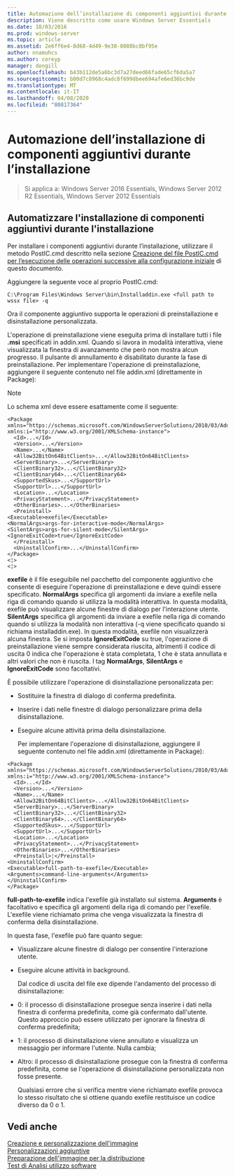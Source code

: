 ```yaml
---
title: Automazione dell’installazione di componenti aggiuntivi durante l’installazione
description: Viene descritto come usare Windows Server Essentials
ms.date: 10/03/2016
ms.prod: windows-server
ms.topic: article
ms.assetid: 2e6ff6e4-8d68-4d49-9e38-8088bc8bf95e
author: nnamuhcs
ms.author: coreyp
manager: dongill
ms.openlocfilehash: b43b112de5a6bc3d7a27deed66fade65cf6da5a7
ms.sourcegitcommit: b00d7c8968c4adc8f699dbee694afe6ed36bc9de
ms.translationtype: MT
ms.contentlocale: it-IT
ms.lasthandoff: 04/08/2020
ms.locfileid: "80817364"
---
```

# <a name="automate-installation-of-add-ins-during-setup"></a>Automazione dell’installazione di componenti aggiuntivi durante l’installazione

>Si applica a: Windows Server 2016 Essentials, Windows Server 2012 R2 Essentials, Windows Server 2012 Essentials

##  <a name="automate-installing-add-ins-during-setup"></a><a name="BKMK_AddIns"></a>Automatizzare l'installazione di componenti aggiuntivi durante l'installazione  
 Per installare i componenti aggiuntivi durante l’installazione, utilizzare il metodo PostIC.cmd descritto nella sezione [Creazione del file PostIC.cmd per l’esecuzione delle operazioni successive alla configurazione iniziale](Create-the-PostIC.cmd-File-for-Running-Post-Initial-Configuration-Tasks.md) di questo documento.  
  
 Aggiungere la seguente voce al proprio PostIC.cmd:  
  
```  
C:\Program Files\Windows Server\bin\Installaddin.exe <full path to wssx file> -q  
```  
  
 Ora il componente aggiuntivo supporta le operazioni di preinstallazione e disinstallazione personalizzata.  
  
 L'operazione di preinstallazione viene eseguita prima di installare tutti i file **.msi** specificati in addin.xml. Quando si lavora in modalità interattiva, viene visualizzata la finestra di avanzamento che però non mostra alcun progresso. Il pulsante di annullamento è disabilitato durante la fase di preinstallazione. Per implementare l'operazione di preinstallazione, aggiungere il seguente contenuto nel file addin.xml (direttamente in Package):  
  
> [!NOTE]
>  Lo schema xml deve essere esattamente come il seguente:  
  
```  
<Package xmlns="https://schemas.microsoft.com/WindowsServerSolutions/2010/03/Addins" xmlns:i="http://www.w3.org/2001/XMLSchema-instance">  
  <Id>...</Id>  
  <Version>...</Version>  
  <Name>...</Name>  
  <Allow32BitOn64BitClients>...</Allow32BitOn64BitClients>  
  <ServerBinary>...</ServerBinary>  
  <ClientBinary32>...</ClientBinary32>  
  <ClientBinary64>...</ClientBinary64>  
  <SupportedSkus>...</SupportUrl>    
  <SupportUrl>...</SupportUrl>  
  <Location>...</Location>    
  <PrivacyStatement>...</PrivacyStatement>  
  <OtherBinaries>...</OtherBinaries>   
  <Preinstall>  
<Executable>exefile</Executable>  
<NormalArgs>args-for-interactive-mode</NormalArgs>  
<SilentArgs>args-for-silent-mode</SilentArgs>  
<IgnoreExitCode>true</IgnoreExitCode>  
  </Preinstall>  
  <UninstallConfirm>...</UninstallConfirm>      
</Package>  
<¦>  
<¦>  
```  
  
 **exefile** è il file eseguibile nel pacchetto del componente aggiuntivo che consente di eseguire l'operazione di preinstallazione e deve quindi essere specificato. **NormalArgs** specifica gli argomenti da inviare a exefile nella riga di comando quando si utilizza la modalità interattiva. In questa modalità, exefile può visualizzare alcune finestre di dialogo per l'interazione utente. **SilentArgs** specifica gli argomenti da inviare a exefile nella riga di comando quando si utilizza la modalità non interattiva (-q viene specificato quando si richiama installaddin.exe). In questa modalità, exefile non visualizzerà alcuna finestra. Se si imposta **IgnoreExitCode** su true, l'operazione di preinstallazione viene sempre considerata riuscita, altrimenti il codice di uscita 0 indica che l'operazione è stata completata, 1 che è stata annullata e altri valori che non è riuscita. I tag **NormalArgs**, **SilentArgs** e **IgnoreExitCode** sono facoltativi.  
  
 È possibile utilizzare l'operazione di disinstallazione personalizzata per:  
  
- Sostituire la finestra di dialogo di conferma predefinita.  
  
- Inserire i dati nelle finestre di dialogo personalizzare prima della disinstallazione.  
  
- Eseguire alcune attività prima della disinstallazione.  
  
  Per implementare l'operazione di disinstallazione, aggiungere il seguente contenuto nel file addin.xml (direttamente in Package):  
  
```  
<Package xmlns="https://schemas.microsoft.com/WindowsServerSolutions/2010/03/Addins" xmlns:i="http://www.w3.org/2001/XMLSchema-instance">  
  <Id>...</Id>  
  <Version>...</Version>  
  <Name>...</Name>  
  <Allow32BitOn64BitClients>...</Allow32BitOn64BitClients>  
  <ServerBinary>...</ServerBinary>  
  <ClientBinary32>...</ClientBinary32>  
  <ClientBinary64>...</ClientBinary64>  
  <SupportedSkus>...</SupportUrl>    
  <SupportUrl>...</SupportUrl>  
  <Location>...</Location>    
  <PrivacyStatement>...</PrivacyStatement>  
  <OtherBinaries>...</OtherBinaries>   
  <Preinstall>¦</Preinstall>  
<UninstallConfirm>  
<Executable>full-path-to-exefile</Executable>  
<Arguments>command-line-arguments</Arguments>  
</UninstallConfirm>  
</Package>  
```  
  
 **full-path-to-exefile** indica l'exefile già installato sul sistema. **Arguments** è facoltativo e specifica gli argomenti della riga di comando per l'exefile. L'exefile viene richiamato prima che venga visualizzata la finestra di conferma della disinstallazione.  
  
 In questa fase, l'exefile può fare quanto segue:  
  
- Visualizzare alcune finestre di dialogo per consentire l'interazione utente.  
  
- Eseguire alcune attività in background.  
  
  Dal codice di uscita del file exe dipende l'andamento del processo di disinstallazione:  
  
- 0: il processo di disinstallazione prosegue senza inserire i dati nella finestra di conferma predefinita, come già confermato dall'utente. Questo approccio può essere utilizzato per ignorare la finestra di conferma predefinita;  
  
- 1: il processo di disinstallazione viene annullato e visualizza un messaggio per informare l'utente. Nulla cambia;  
  
- Altro: il processo di disinstallazione prosegue con la finestra di conferma predefinita, come se l'operazione di disinstallazione personalizzata non fosse presente.  
  
  Qualsiasi errore che si verifica mentre viene richiamato exefile provoca lo stesso risultato che si ottiene quando exefile restituisce un codice diverso da 0 o 1.  
  
## <a name="see-also"></a>Vedi anche  
 [Creazione e personalizzazione dell'immagine](Creating-and-Customizing-the-Image.md)   
 [Personalizzazioni aggiuntive](Additional-Customizations.md)   
 [Preparazione dell'immagine per la distribuzione](Preparing-the-Image-for-Deployment.md)   
 [Test di Analisi utilizzo software](Testing-the-Customer-Experience.md)